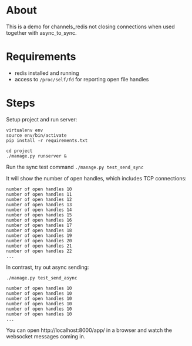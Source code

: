 # About

This is a demo for channels_redis not closing connections when used together with async_to_sync.

# Requirements

- redis installed and running
- access to `/proc/self/fd` for reporting open file handles

# Steps

Setup project and run server:

```
virtualenv env
source env/bin/activate
pip install -r requirements.txt

cd project
./manage.py runserver &
```

Run the sync test command
`./manage.py test_send_sync`

It will show the number of open handles, which includes TCP connections:

```
number of open handles 10
number of open handles 11
number of open handles 12
number of open handles 13
number of open handles 14
number of open handles 15
number of open handles 16
number of open handles 17
number of open handles 18
number of open handles 19
number of open handles 20
number of open handles 21
number of open handles 22
...
```

In contrast, try out async sending:

`./manage.py test_send_async`

```
number of open handles 10
number of open handles 10
number of open handles 10
number of open handles 10
number of open handles 10
number of open handles 10
...
```

You can open http://localhost:8000/app/ in a browser and watch the websocket messages coming in.
